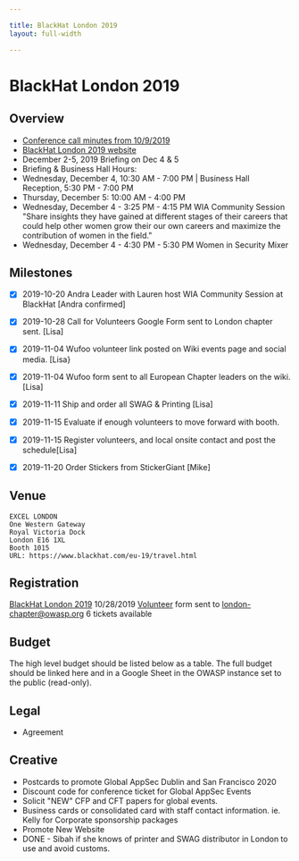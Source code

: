 ```yaml
---

title: BlackHat London 2019
layout: full-width

---
```

# BlackHat London 2019

## Overview

* [Conference call minutes from 10/9/2019](https://drive.google.com/open?id=1KukrG-jbV3PErZrK4WfUzwOORa7quZ05nefgM3i_-dM)
* [BlackHat London 2019 website](https://www.blackhat.com/eu-19/)
* December 2-5, 2019  Briefing on Dec 4 & 5  
* Briefing & Business Hall Hours:  
* Wednesday, December 4, 10:30 AM - 7:00 PM | Business Hall Reception, 5:30 PM - 7:00 PM  
* Thursday, December 5: 10:00 AM - 4:00 PM
* Wednesday, December 4 - 3:25 PM - 4:15 PM WIA Community Session "Share insights they have gained at different stages of their   careers that could help other women grow their our own careers and maximize the contribution of women in the field." 
* Wednesday, December 4 - 4:30 PM - 5:30 PM Women in Security Mixer 

## Milestones

* [x] 2019-10-20 Andra Leader with Lauren host WIA Community Session at BlackHat [Andra confirmed]
* [x] 2019-10-28 Call for Volunteers Google Form sent to London chapter sent. [Lisa]
* [x] 2019-11-04 Wufoo volunteer link posted on Wiki events page and social media. [Lisa}
* [X] 2019-11-04 Wufoo form sent to all European Chapter leaders on the wiki. [Lisa]
* [X] 2019-11-11 Ship and order all SWAG & Printing [Lisa]
* [X] 2019-11-15 Evaluate if enough volunteers to move forward with booth. 
* [X] 2019-11-15 Register volunteers, and local onsite contact and post the schedule[Lisa]
* [x] 2019-11-20 Order Stickers from StickerGiant [Mike]


## Venue

```
EXCEL LONDON
One Western Gateway
Royal Victoria Dock
London E16 1XL
Booth 1015
URL: https://www.blackhat.com/eu-19/travel.html
```
## Registration

[BlackHat London 2019](https://blackhateurope.informatech.com/2019/?)
10/28/2019 [Volunteer](https://owasp.wufoo.com/forms/q1m4my2a1br8l7g/) form sent to london-chapter@owasp.org
6 tickets available

## Budget

The high level budget should be listed below as a table. The full budget should be linked here and in a Google Sheet in the OWASP instance set to the public (read-only).

## Legal

* Agreement

## Creative

* Postcards to promote Global AppSec Dublin and San Francisco 2020
* Discount code for conference ticket for Global AppSec Events
* Solicit "NEW" CFP and CFT papers for global events.
* Business cards or consolidated card with staff contact information. ie. Kelly for Corporate sponsorship packages
* Promote New Website
* DONE -  Sibah if she knows of printer and SWAG distributor in London to use and avoid customs.

